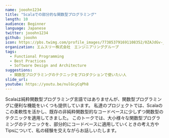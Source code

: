 ```yaml
---
name: jooohn1234
title: "Scalaでの部分的な関数型プログラミング"
length: 10
audience: Beginner
language: Japanese
twitter: jooohn1234
github: jooohn
icon: https://pbs.twimg.com/profile_images/773853791691108352/0ZAJdGv-_400x400.jpg
organization: エムスリー株式会社　エンジニアリンググループ
tags:
  - Functional Programming
  - Best Practices
  - Software Design and Architecture
suggestions:
  - 関数型プログラミングのテクニックをプロダクションで使いたい人
slide_url: 
youtube: https://youtu.be/nulGcyCqPh8
---
```

Scalaは純粋関数型プログラミング言語ではありませんが、関数型プログラミングに便利な機能をいくつも提供しています。
私達のプロジェクトでは、Scalaのこの柔軟性を活かし、既存の非純粋関数型的なコードベースに少しずつ関数型のテクニックを適用してきました。
このトークでは、大小様々な関数型プログラミングのテクニックを、部分的にコードベースに適用していくときの考え方やTipsについて、私の経験を交えながらお話しいたします。
